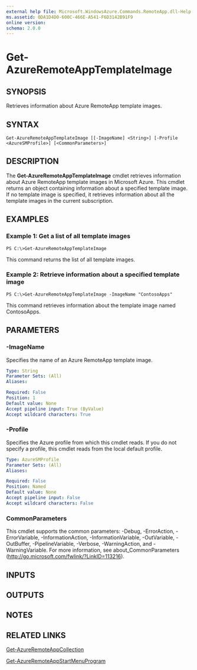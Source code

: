 ```yaml
---
external help file: Microsoft.WindowsAzure.Commands.RemoteApp.dll-Help.xml
ms.assetid: 0DA1D4D0-600C-466E-A541-F6D3142B91F9
online version: 
schema: 2.0.0
---
```


# Get-AzureRemoteAppTemplateImage

## SYNOPSIS
Retrieves information about Azure RemoteApp template images.

## SYNTAX

```
Get-AzureRemoteAppTemplateImage [[-ImageName] <String>] [-Profile <AzureSMProfile>] [<CommonParameters>]
```

## DESCRIPTION
The **Get-AzureRemoteAppTemplateImage** cmdlet retrieves information about Azure RemoteApp template images in Microsoft Azure.
This cmdlet returns an object containing information about a specified template image.
If no template image is specified, it retrieves information about all the template images in the current subscription.

## EXAMPLES

### Example 1: Get a list of all template images
```
PS C:\>Get-AzureRemoteAppTemplateImage
```

This command returns the list of all template images.

### Example 2: Retrieve information about a specified template image
```
PS C:\>Get-AzureRemoteAppTemplateImage -ImageName "ContosoApps"
```

This command retrieves information about the template image named ContosoApps.

## PARAMETERS

### -ImageName
Specifies the name of an Azure RemoteApp template image.

```yaml
Type: String
Parameter Sets: (All)
Aliases: 

Required: False
Position: 1
Default value: None
Accept pipeline input: True (ByValue)
Accept wildcard characters: True
```

### -Profile
Specifies the Azure profile from which this cmdlet reads.
If you do not specify a profile, this cmdlet reads from the local default profile.

```yaml
Type: AzureSMProfile
Parameter Sets: (All)
Aliases: 

Required: False
Position: Named
Default value: None
Accept pipeline input: False
Accept wildcard characters: False
```

### CommonParameters
This cmdlet supports the common parameters: -Debug, -ErrorAction, -ErrorVariable, -InformationAction, -InformationVariable, -OutVariable, -OutBuffer, -PipelineVariable, -Verbose, -WarningAction, and -WarningVariable. For more information, see about_CommonParameters (http://go.microsoft.com/fwlink/?LinkID=113216).

## INPUTS

## OUTPUTS

## NOTES

## RELATED LINKS

[Get-AzureRemoteAppCollection](./Get-AzureRemoteAppCollection.md)

[Get-AzureRemoteAppStartMenuProgram](./Get-AzureRemoteAppStartMenuProgram.md)


